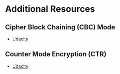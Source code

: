# Additional Resources


## Cipher Block Chaining (CBC) Mode
 - [Udacity](https://youtu.be/0D7OwYp6ZEc?si=_6nH_C2204EJrqP0)


## Counter Mode Encryption (CTR)
- [Udacity](https://youtu.be/6EbyCGrdKh8?si=PSOOT3-HMlA8o-6A)

